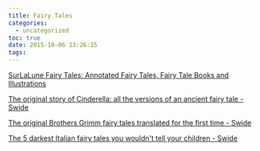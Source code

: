 ```yaml
---
title: Fairy Tales
categories:
  - uncategorized
toc: true
date: 2015-10-06 13:26:15
tags:
---
```


[SurLaLune Fairy Tales: Annotated Fairy Tales, Fairy Tale Books and Illustrations](http://www.surlalunefairytales.com/index.html)

[The original story of Cinderella: all the versions of an ancient fairy tale - Swide](http://www.swide.com/art-culture/the-original-story-of-cinderella-all-the-versions-of-an-ancient-fairy-tale/2015/02/21)

[The original Brothers Grimm fairy tales translated for the first time - Swide](http://www.swide.com/art-culture/the-original-brothers-grimm-fairy-tales-translated-for-the-first-time/2014/12/17)

[The 5 darkest Italian fairy tales you wouldn't tell your children - Swide](http://www.swide.com/art-culture/the-darkest-italian-fairy-tales/2014/11/24)

